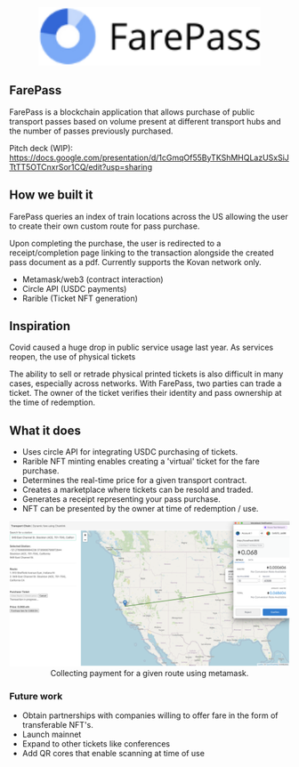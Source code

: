 <p align='center'>
    <img src='./img/logo.png' width=400>
</p>

## FarePass

FarePass is a blockchain application that allows purchase of public transport passes based on volume present at different transport hubs and the number of passes previously purchased.

Pitch deck (WIP): https://docs.google.com/presentation/d/1cGmqOf55ByTKShMHQLazUSxSiJTtTT5OTCnxrSor1CQ/edit?usp=sharing

## How we built it

FarePass queries an index of train locations across the US allowing the user to create their own custom route for pass purchase.

Upon completing the purchase, the user is redirected to a receipt/completion page linking to the transaction alongside the created pass document as a pdf. Currently supports the Kovan network only.

- Metamask/web3 (contract interaction)
- Circle API (USDC payments)
- Rarible (Ticket NFT generation)

## Inspiration

Covid caused a huge drop in public service usage last year. As services reopen, the use of physical tickets

The ability to sell or retrade physical printed tickets is also difficult in many cases, especially across networks. With FarePass, two parties can trade a ticket. The owner of the ticket verifies their identity and pass ownership at the time of redemption.

## What it does

- Uses circle API for integrating USDC purchasing of tickets.
- Rarible NFT minting enables creating a 'virtual' ticket for the fare purchase.
- Determines the real-time price for a given transport contract.
- Creates a marketplace where tickets can be resold and traded.
- Generates a receipt representing your pass purchase.
- NFT can be presented by the owner at time of redemption / use.

<p align='center'>
    <img src="./img/map.png" width=600><br/>
    Collecting payment for a given route using metamask.
</p>

### Future work

- Obtain partnerships with companies willing to offer fare in the form of transferable NFT's.
- Launch mainnet
- Expand to other tickets like conferences
- Add QR cores that enable scanning at time of use

<!--
Demo flow:

TODO:
1. Add lazy mint of ticket at time of purchase.
2. Enable Circle API credit card payment with callback for mint of NFT.


-->
